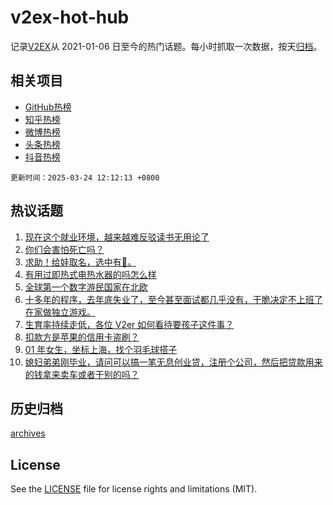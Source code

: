 # v2ex-hot-hub

 记录[V2EX](https://www.v2ex.com/)从 2021-01-06 日至今的热门话题。每小时抓取一次数据，按天[归档](archives)。
 
 ## 相关项目

- [GitHub热榜](https://github.com/snaildev/github-hot-hub)
- [知乎热榜](https://github.com/snaildev/zhihu-hot-hub)
- [微博热榜](https://github.com/snaildev/weibo-hot-hub)
- [头条热榜](https://github.com/snaildev/toutiao-hot-hub)
- [抖音热榜](https://github.com/snaildev/douyin-hot-hub)


 `更新时间：2025-03-24 12:12:13 +0800`

## 热议话题

1. [现在这个就业环境，越来越难反驳读书无用论了](https://www.v2ex.com/t/1120459)
1. [你们会害怕死亡吗？](https://www.v2ex.com/t/1120423)
1. [求助！给娃取名，选中有🧧。](https://www.v2ex.com/t/1120596)
1. [有用过即热式电热水器的吗怎么样](https://www.v2ex.com/t/1120543)
1. [全球第一个数字游民国家在北欧](https://www.v2ex.com/t/1120486)
1. [十多年的程序，去年底失业了，至今甚至面试都几乎没有，干脆决定不上班了在家做独立游戏。](https://www.v2ex.com/t/1120556)
1. [生育率持续走低，各位 V2er 如何看待要孩子这件事？](https://www.v2ex.com/t/1120585)
1. [扣款方是苹果的信用卡盗刷？](https://www.v2ex.com/t/1120453)
1. [01 年女生，坐标上海，找个羽毛球搭子](https://www.v2ex.com/t/1120504)
1. [媳妇弟弟刚毕业，请问可以搞一笔无息创业贷，注册个公司，然后把贷款用来的钱拿来卖车或者干别的吗？](https://www.v2ex.com/t/1120552)

## 历史归档

[archives](archives)

## License

See the [LICENSE](LICENSE) file for license rights and limitations (MIT).

